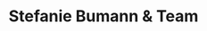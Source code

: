 ---
title: "Stefanie Bumann & Team"
url: /berlin/stefanie-bumann-und-team-schoenhauser-allee/
shop: Friseur
---